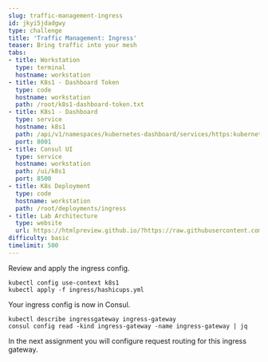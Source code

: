 ```yaml
---
slug: traffic-management-ingress
id: jkyi5jdadgwy
type: challenge
title: 'Traffic Management: Ingress'
teaser: Bring traffic into your mesh
tabs:
- title: Workstation
  type: terminal
  hostname: workstation
- title: K8s1 - Dashboard Token
  type: code
  hostname: workstation
  path: /root/k8s1-dashboard-token.txt
- title: K8s1 - Dashboard
  type: service
  hostname: k8s1
  path: /api/v1/namespaces/kubernetes-dashboard/services/https:kubernetes-dashboard:/proxy/
  port: 8001
- title: Consul UI
  type: service
  hostname: workstation
  path: /ui/k8s1
  port: 8500
- title: K8s Deployment
  type: code
  hostname: workstation
  path: /root/deployments/ingress
- title: Lab Architecture
  type: website
  url: https://htmlpreview.github.io/?https://raw.githubusercontent.com/hashicorp/field-workshops-consul/master/instruqt-tracks/consul-life-of-a-developer/assets/diagrams/diagrams.html
difficulty: basic
timelimit: 500
---
```

Review and apply the ingress config.

```
kubectl config use-context k8s1
kubectl apply -f ingress/hashicups.yml
```

Your ingress config is now in Consul. <br>

```
kubectl describe ingressgateway ingress-gateway
consul config read -kind ingress-gateway -name ingress-gateway | jq
```

In the next assignment you will configure request routing for this ingress gateway.
